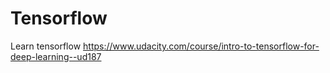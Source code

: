 # Tensorflow

Learn tensorflow https://www.udacity.com/course/intro-to-tensorflow-for-deep-learning--ud187

